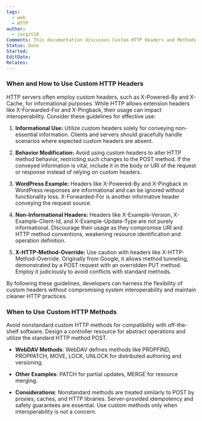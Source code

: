 ```yaml
---
tags:
  - web
  - HTTP
author:
  - jacgit18
Comments: This documentation discusses Custom HTTP Headers and Methods.
Status: Done
Started: 
EditDate: 
Relates:
---
```

### When and How to Use Custom HTTP Headers

HTTP servers often employ custom headers, such as X-Powered-By and X-Cache, for informational purposes. While HTTP allows extension headers like X-Forwarded-For and X-Pingback, their usage can impact interoperability. Consider these guidelines for effective use:

1. **Informational Use:** Utilize custom headers solely for conveying non-essential information. Clients and servers should gracefully handle scenarios where expected custom headers are absent.

2. **Behavior Modification:** Avoid using custom headers to alter HTTP method behavior, restricting such changes to the POST method. If the conveyed information is vital, include it in the body or URI of the request or response instead of relying on custom headers.

3. **WordPress Example:** Headers like X-Powered-By and X-Pingback in WordPress responses are informational and can be ignored without functionality loss. X-Forwarded-For is another informative header conveying the request source.

4. **Non-Informational Headers:** Headers like X-Example-Version, X-Example-Client-Id, and X-Example-Update-Type are not purely informational. Discourage their usage as they compromise URI and HTTP method conventions, weakening resource identification and operation definition.

5. **X-HTTP-Method-Override:** Use caution with headers like X-HTTP-Method-Override. Originally from Google, it allows method tunneling, demonstrated by a POST request with an overridden PUT method. Employ it judiciously to avoid conflicts with standard methods.

By following these guidelines, developers can harness the flexibility of custom headers without compromising system interoperability and maintain cleaner HTTP practices.

### When to Use Custom HTTP Methods
Avoid nonstandard custom HTTP methods for compatibility with off-the-shelf software. Design a controller resource for abstract operations and utilize the standard HTTP method POST.

- **WebDAV Methods**: WebDAV defines methods like PROPFIND, PROPPATCH, MOVE, LOCK, UNLOCK for distributed authoring and versioning.

- **Other Examples**: PATCH for partial updates, MERGE for resource merging.

- **Considerations**: Nonstandard methods are treated similarly to POST by proxies, caches, and HTTP libraries. Server-provided idempotency and safety guarantees are essential. Use custom methods only when interoperability is not a concern.